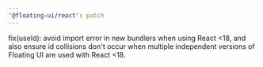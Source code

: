 ```yaml
---
'@floating-ui/react': patch
---
```


fix(useId): avoid import error in new bundlers when using React <18, and also ensure id collisions don't occur when multiple independent versions of Floating UI are used with React <18.

